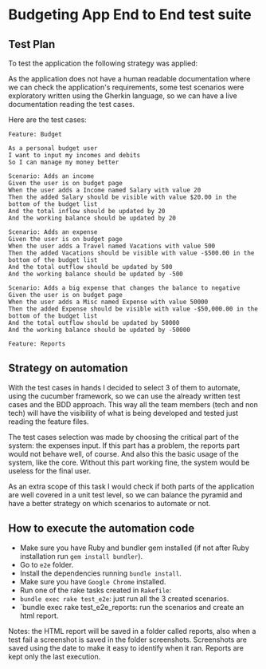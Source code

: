 # Budgeting App End to End test suite

## Test Plan
To test the application the following strategy was applied:

As the application does not have a human readable documentation where we can check the application's requirements, some test scenarios were exploratory written using the Gherkin language, so we can have a live documentation reading the test cases.

Here are the test cases:

```
Feature: Budget

As a personal budget user
I want to input my incomes and debits
So I can manage my money better

Scenario: Adds an income
Given the user is on budget page
When the user adds a Income named Salary with value 20
Then the added Salary should be visible with value $20.00 in the bottom of the budget list
And the total inflow should be updated by 20
And the working balance should be updated by 20

Scenario: Adds an expense
Given the user is on budget page
When the user adds a Travel named Vacations with value 500
Then the added Vacations should be visible with value -$500.00 in the bottom of the budget list
And the total outflow should be updated by 500
And the working balance should be updated by -500

Scenario: Adds a big expense that changes the balance to negative
Given the user is on budget page
When the user adds a Misc named Expense with value 50000
Then the added Expense should be visible with value -$50,000.00 in the bottom of the budget list
And the total outflow should be updated by 50000
And the working balance should be updated by -50000
```

```
Feature: Reports
```

## Strategy on automation
With the test cases in hands I decided to select 3 of them to automate, using the cucumber framework, so we can use the already written test cases and the BDD approach. This way all the team members (tech and non tech) will have the visibility of what is being developed and tested just reading the feature files.

The test cases selection was made by choosing the critical part of the system: the expenses input. If this part has a problem, the reports part would not behave well, of course. And also this the basic usage of the system, like the core. Without this part working fine, the system would be useless for the final user.

As an extra scope of this task I would check if both parts of the application are well covered in a unit test level, so we can balance the pyramid and have a better strategy on which scenarios to automate or not.

## How to execute the automation code
* Make sure you have Ruby and bundler gem installed (if not after Ruby installation run `gem install bundler`).
* Go to `e2e` folder.
* Install the dependencies running `bundle install`.
* Make sure you have `Google Chrome` installed.
* Run one of the rake tasks created in `Rakefile`:
* `bundle exec rake test_e2e`: just run all the 3 created scenarios.
* `bundle exec rake test_e2e_reports: run the scenarios and create an html report.

Notes: the HTML report will be saved in a folder called reports, also when a test fail a screenshot is saved in the folder screenshots. Screenshots are saved using the date to make it easy to identify when it ran. Reports are kept only the last execution.

